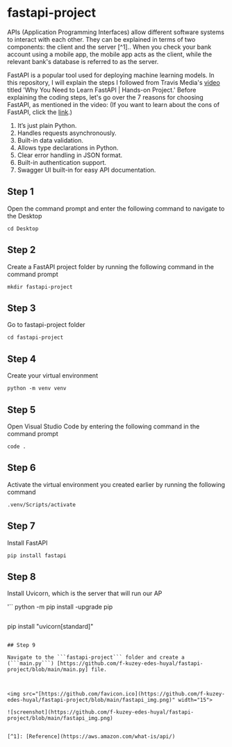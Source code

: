 # fastapi-project

APIs (Application Programming Interfaces) allow different software systems to interact with each other. They can be explained in terms of two components: the client and the server [^1].. When you check your bank account using a mobile app, the mobile app acts as the client, while the relevant bank's database is referred to as the server.

FastAPI is a popular tool used for deploying machine learning models. In this repository, I will explain the steps I followed from Travis Media's [video](https://www.youtube.com/watch?v=cbASjoZZGIw) titled 'Why You Need to Learn FastAPI | Hands-on Project.' Before explaining the coding steps, let's go over the 7 reasons for choosing FastAPI, as mentioned in the video: (If you want to learn about the cons of FastAPI, click the [link](https://medium.com/sciforce/serving-ml-model-as-an-api-sharing-our-experience-aab8fbfdc27d).)

1.  It’s just plain Python.
2.  Handles requests asynchronously.
3.  Built-in data validation.
4.  Allows type declarations in Python.
5.  Clear error handling in JSON format.
6.  Built-in authentication support.
7.  Swagger UI built-in for easy API documentation.

## Step 1
Open the command prompt and enter the following command to navigate to the Desktop

```
cd Desktop
```
## Step 2 
Create a FastAPI project folder by running the following command in the command prompt

```
mkdir fastapi-project
```

## Step 3 
Go to fastapi-project folder

```
cd fastapi-project

```
## Step 4

Create your virtual environment

```
python -m venv venv
```
## Step 5

Open Visual Studio Code by entering the following command in the command prompt

```
code .
```

## Step 6

Activate the virtual environment you created earlier by running the following command

```
.venv/Scripts/activate
```

## Step 7

Install FastAPI

```
pip install fastapi
```

## Step 8

Install Uvicorn, which is the server that will run our AP

'``
python -m pip install -upgrade pip
```

```
pip install "uvicorn[standard]"

```

## Step 9

Navigate to the ```fastapi-project``` folder and create a (```main.py```) [https://github.com/f-kuzey-edes-huyal/fastapi-project/blob/main/main.py] file.



<img src="[https://github.com/favicon.ico](https://github.com/f-kuzey-edes-huyal/fastapi-project/blob/main/fastapi_img.png)" width="15">

![screenshot](https://github.com/f-kuzey-edes-huyal/fastapi-project/blob/main/fastapi_img.png)


[^1]: [Reference](https://aws.amazon.com/what-is/api/)

